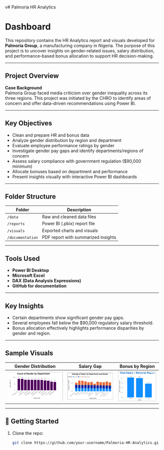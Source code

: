 v# Palmoria HR Analytics

# Dashboard

This repository contains the HR Analytics report and visuals developed for **Palmoria Group**, a manufacturing company in Nigeria. The purpose of this project is to uncover insights on gender-related issues, salary distribution, and performance-based bonus allocation to support HR decision-making.

---

## Project Overview

**Case Background**  
Palmoria Group faced media criticism over gender inequality across its three regions. This project was initiated by the CHRO to identify areas of concern and offer data-driven recommendations using Power BI.

---

## Key Objectives

- Clean and prepare HR and bonus data
- Analyze gender distribution by region and department
- Evaluate employee performance ratings by gender
- Investigate gender pay gaps and identify departments/regions of concern
- Assess salary compliance with government regulation ($90,000 minimum)
- Allocate bonuses based on department and performance
- Present insights visually with interactive Power BI dashboards

---

## Folder Structure

| Folder         | Description                              |
|----------------|------------------------------------------|
| `/data`        | Raw and cleaned data files               |
| `/reports`     | Power BI (.pbix) report file             |
| `/visuals`     | Exported charts and visuals              |
| `/documentation`| PDF report with summarized insights     |

---

## Tools Used

- **Power BI Desktop**
- **Microsoft Excel**
- **DAX (Data Analysis Expressions)**
- **GitHub for documentation**

---

## Key Insights

- Certain departments show significant gender pay gaps.
- Several employees fall below the $90,000 regulatory salary threshold.
- Bonus allocation effectively highlights performance disparities by gender and region.

---

## Sample Visuals

| Gender Distribution | Salary Gap | Bonus by Region |
|---------------------|------------|-----------------|
| ![Gender](https://github.com/Noble-Meta/Palmoria-HR-Analytics/blob/main/Visuals/gender_distribution.png) | ![Gap](visuals/salary_gap_by_department.png) | ![Bonus](visuals/bonus_by_region.png) |

---

## 🚀 Getting Started

1. Clone the repo:  
   ```bash
   git clone https://github.com/your-username/Palmoria-HR-Analytics.git
